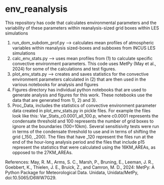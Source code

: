 # env_reanalysis

This repository has code that calculates environmental parameters and the variability of these parameters within reanalysis-sized grid boxes within LES simulations

1) run_dom_subdom_prof.py --> calculates mean profiles of atmospheric variables within reanalysis sized-boxes and subboxes from INCUS LES simulations
2) calc_env_stats.py --> uses mean profiles from (1) to calculate specific convective environment parameters. This code uses MetPy (May et al., 2024) for some of the calculations and test figures.
3) plot_env_stats.py --> creates and saves statistics for the convective environment parameters calculated in (2) that are then used in the various notebooks for analysis and figures 
4) Figures directory has individual python notebooks that are used to generate analysis and figures for this work. These notebooks use the data that are generated from 1), 2) and 3).
5) Proc_Data, includes the statistics of convective environment parameter data created in plot_env_stats.py in pickle files. For example the files look like this: Var_Stats_c0.0001_all_100.p, where c0.0001 represents the condensate threshold and 100 represents the number of grid boxes to ignore at the boundaries (100=10km). Several sensitisivity tests were run in terms of the condensate threshold to use and in terms of shifting the grid (_150, _200). The files that have _120 represent the files run at the end of the hour-long analysis period and the files that include p15 represent the statistics that were calculated using the 16KM_AREAs, as opposed to the 27KM_AREAs. 


References:
May, R. M., Arms, S. C., Marsh, P., Bruning, E., Leeman, J. R., Goebbert, K., Thielen, J. E.,
    Bruick, Z., and Camron, M. D., 2024: MetPy: A Python Package for Meteorological Data.
    Unidata, Unidata/MetPy, doi:10.5065/D6WW7G29.
